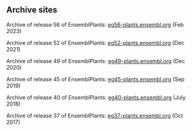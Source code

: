 ## Archive sites

Archive of release 56 of EnsemblPlants: [eg56-plants.ensembl.org](https://eg56-plants.ensembl.org) (Feb 2023)

Archive of release 52 of EnsemblPlants: [eg52-plants.ensembl.org](https://eg52-plants.ensembl.org) (Dec 2021)

Archive of release 49 of EnsemblPlants: [eg49-plants.ensembl.org](https://eg49-plants.ensembl.org) (Dec 2020)

Archive of release 45 of EnsemblPlants: [eg45-plants.ensembl.org](https://eg45-plants.ensembl.org) (Sep 2019)

Archive of release 40 of EnsemblPlants: [eg40-plants.ensembl.org](https://eg40-plants.ensembl.org) (July 2018)

Archive of release 37 of EnsemblPlants: [eg37-plants.ensembl.org](https://eg37-plants.ensembl.org) (Oct 2017)
